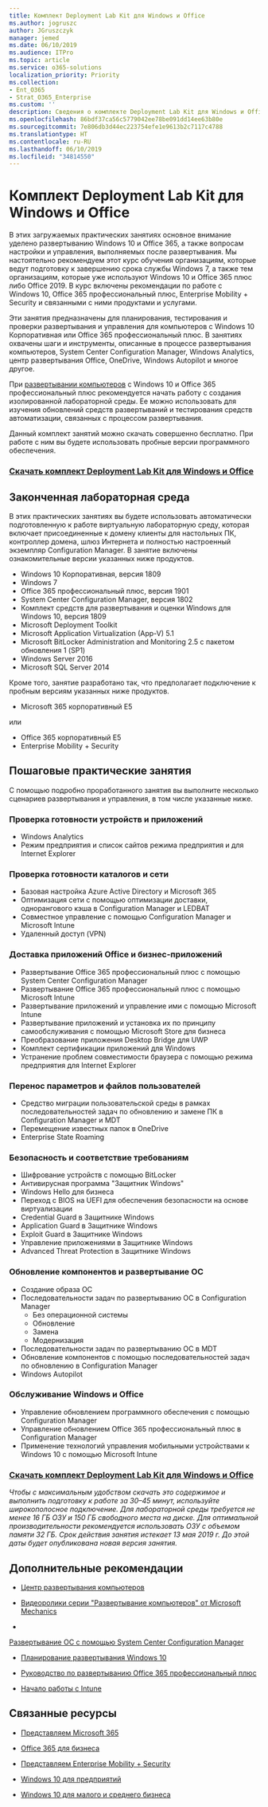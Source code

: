 ```yaml
---
title: Комплект Deployment Lab Kit для Windows и Office
ms.author: jogruszc
author: JGruszczyk
manager: jemed
ms.date: 06/10/2019
ms.audience: ITPro
ms.topic: article
ms.service: o365-solutions
localization_priority: Priority
ms.collection:
- Ent_O365
- Strat_O365_Enterprise
ms.custom: ''
description: Сведения о комплекте Deployment Lab Kit для Windows и Office и способе его получения
ms.openlocfilehash: 86bdf37ca56c5779042ee78be091dd14ee63b80e
ms.sourcegitcommit: 7e806db3d44ec223754efe1e9613b2c7117c4788
ms.translationtype: HT
ms.contentlocale: ru-RU
ms.lasthandoff: 06/10/2019
ms.locfileid: "34814550"
---
```

# <a name="windows-and-office-deployment-lab-kit"></a>Комплект Deployment Lab Kit для Windows и Office

В этих загружаемых практических занятиях основное внимание уделено развертыванию Windows 10 и Office 365, а также вопросам настройки и управления, выполняемых после развертывания. Мы настоятельно рекомендуем этот курс обучения организациям, которые ведут подготовку к завершению срока службы Windows 7, а также тем организациям, которые уже используют Windows 10 и Office 365 плюс либо Office 2019. В курс включены рекомендации по работе с Windows 10, Office 365 профессиональный плюс, Enterprise Mobility + Security и связанными с ними продуктами и услугами.

Эти занятия предназначены для планирования, тестирования и проверки развертывания и управления для компьютеров с Windows 10 Корпоративная или Office 365 профессиональный плюс. В занятиях охвачены шаги и инструменты, описанные в процессе развертывания компьютеров, System Center Configuration Manager, Windows Analytics, центр развертывания Office, OneDrive, Windows Autopilot и многое другое.

При [развертывании компьютеров](http://www.aka.ms/howtoshift) с Windows 10 и Office 365 профессиональный плюс рекомендуется начать работу с создания изолированной лабораторной среды. Ее можно использовать для изучения обновлений средств развертываний и тестирования средств автоматизации, связанных с процессом развертывания.

Данный комплект занятий можно скачать совершенно бесплатно. При работе с ним вы будете использовать пробные версии программного обеспечения.

### <a name="download-the-windows-and-office-deployment-lab-kithttpswwwmicrosoftcomevalcenterevaluate-lab-kit"></a>[**Скачать комплект Deployment Lab Kit для Windows и Office**](https://www.microsoft.com/evalcenter/evaluate-lab-kit)

## <a name="a-complete-lab-environment"></a>**Законченная лабораторная среда**

В этих практических занятиях вы будете использовать автоматически подготовленную к работе виртуальную лабораторную среду, которая включает присоединенные к домену клиенты для настольных ПК, контроллер домена, шлюз Интернета и полностью настроенный экземпляр Configuration Manager. В занятие включены ознакомительные версии указанных ниже продуктов.

  - Windows 10 Корпоративная, версия 1809
  - Windows 7
  - Office 365 профессиональный плюс, версия 1901
  - System Center Configuration Manager, версия 1802
  - Комплект средств для развертывания и оценки Windows для Windows 10, версия 1809
  - Microsoft Deployment Toolkit
  - Microsoft Application Virtualization (App-V) 5.1
  - Microsoft BitLocker Administration and Monitoring 2.5 с пакетом обновления 1 (SP1)
  - Windows Server 2016
  - Microsoft SQL Server 2014

Кроме того, занятие разработано так, что предполагает подключение к пробным версиям указанных ниже продуктов.

  - Microsoft 365 корпоративный E5

или
  - Office 365 корпоративный E5
  - Enterprise Mobility + Security

## <a name="step-by-step-labs"></a>**Пошаговые практические занятия**

С помощью подробно проработанного занятия вы выполните несколько сценариев развертывания и управления, в том числе указанные ниже.

### <a name="device-and-app-readiness"></a>**Проверка готовности устройств и приложений**

  - Windows Analytics
  - Режим предприятия и список сайтов режима предприятия и для Internet Explorer

### <a name="directory-and-network-readiness"></a>**Проверка готовности каталогов и сети**

  - Базовая настройка Azure Active Directory и Microsoft 365
  - Оптимизация сети с помощью оптимизации доставки, однорангового кэша в Configuration Manager и LEDBAT
  - Совместное управление с помощью Configuration Manager и Microsoft Intune
  - Удаленный доступ (VPN)

### <a name="office-and-lob-app-delivery"></a>**Доставка приложений Office и бизнес-приложений**

  - Развертывание Office 365 профессиональный плюс c помощью System Center Configuration Manager
  - Развертывание Office 365 профессиональный плюс с помощью Microsoft Intune
  - Развертывание приложений и управление ими с помощью Microsoft Intune
  - Развертывание приложений и установка их по принципу самообслуживания с помощью Microsoft Store для бизнеса
  - Преобразование приложения Desktop Bridge для UWP
  - Комплект сертификации приложений для Windows
  - Устранение проблем совместимости браузера с помощью режима предприятия для Internet Explorer

### <a name="user-file-and-settings-migration"></a>**Перенос параметров и файлов пользователей**

  - Средство миграции пользовательской среды в рамках последовательностей задач по обновлению и замене ПК в Configuration Manager и MDT
  - Перемещение известных папок в OneDrive
  - Enterprise State Roaming

### <a name="security-and-compliance"></a>**Безопасность и соответствие требованиям**

  - Шифрование устройств с помощью BitLocker
  - Антивирусная программа "Защитник Windows"
  - Windows Hello для бизнеса
  - Переход с BIOS на UEFI для обеспечения безопасности на основе виртуализации
  - Credential Guard в Защитнике Windows
  - Application Guard в Защитнике Windows
  - Exploit Guard в Защитнике Windows
  - Управление приложениями в Защитнике Windows
  - Advanced Threat Protection в Защитнике Windows

### <a name="os-deployment-and-feature-updates"></a>**Обновление компонентов и развертывание ОС**

  - Создание образа ОС
  - Последовательности задач по развертыванию ОС в Configuration Manager
      - Без операционной системы
      - Обновление
      - Замена
      - Модернизация
  - Последовательности задач по развертыванию ОС в MDT
  - Обновление компонентов с помощью последовательностей задач по обновлению в Configuration Manager
  - Windows Autopilot

### <a name="windows-and-office-servicing"></a>**Обслуживание Windows и Office**

  - Управление обновлением программного обеспечения с помощью Configuration Manager
  - Управление обновлением Office 365 профессиональный плюс в Configuration Manager
  - Применение технологий управления мобильными устройствами к Windows 10 с помощью Microsoft Intune

### <a name="download-the-windows-and-office-deployment-lab-kithttpsakamsmddlabsevalcenter"></a>[**Скачать комплект Deployment Lab Kit для Windows и Office**](https://aka.ms/mddlabs_evalcenter)

*Чтобы с максимальным удобством скачать это содержимое и выполнить подготовку к работе за 30–45 минут, используйте широкополосное подключение. Для лабораторной среды требуется не менее 16 ГБ ОЗУ и 150 ГБ свободного места на диске. Для оптимальной производительности рекомендуется использовать ОЗУ с объемом памяти 32 ГБ. Срок действия занятия истекает 13 мая 2019 г. До этой даты будет опубликована новая версия занятия.*

## <a name="additional-guidance"></a>**Дополнительные рекомендации**

  - [Центр развертывания компьютеров](http://www.aka.ms/howtoshift)

  - [Видеоролики серии "Развертывание компьютеров" от Microsoft Mechanics](http://www.aka.ms/watchhowtoshift)

  - 
  [Развертывание ОС с помощью System Center Configuration Manager](https://docs.microsoft.com/ru-RU/sccm/osd/understand/introduction-to-operating-system-deployment)

  - [<span class="underline">Планирование развертывания Windows 10</span>](https://docs.microsoft.com/windows/deployment/planning/index)

  - [<span class="underline">Руководство по развертыванию Office 365 профессиональный плюс</span>](https://docs.microsoft.com/deployoffice/deployment-guide-for-office-365-proplus)

  - [<span class="underline">Начало работы с Intune</span>](https://docs.microsoft.com/intune/get-started-evaluation)

## <a name="related-resources"></a>**Связанные ресурсы**

  - [<span class="underline">Представляем Microsoft 365</span>](https://www.microsoft.com/microsoft-365/default.aspx)

  - [<span class="underline">Office 365 для бизнеса</span>](https://products.office.com/business/office)

  - [<span class="underline">Представляем Enterprise Mobility + Security</span>](https://www.microsoft.com/cloud-platform/enterprise-mobility-security)

  - [<span class="underline">Windows 10 для предприятий</span>](https://www.microsoft.com/WindowsForBusiness/windows-for-enterprise)

  - [<span class="underline">Windows 10 для малого и среднего бизнеса</span>](https://www.microsoft.com/WindowsForBusiness/windows-for-small-business)
